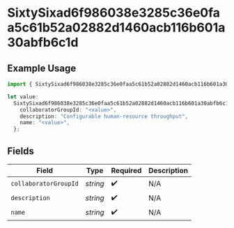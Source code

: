 # SixtySixad6f986038e3285c36e0faa5c61b52a02882d1460acb116b601a30abfb6c1d

## Example Usage

```typescript
import { SixtySixad6f986038e3285c36e0faa5c61b52a02882d1460acb116b601a30abfb6c1d } from "@wingspan/payments/sdk/models/shared";

let value:
  SixtySixad6f986038e3285c36e0faa5c61b52a02882d1460acb116b601a30abfb6c1d = {
    collaboratorGroupId: "<value>",
    description: "Configurable human-resource throughput",
    name: "<value>",
  };
```

## Fields

| Field                 | Type                  | Required              | Description           |
| --------------------- | --------------------- | --------------------- | --------------------- |
| `collaboratorGroupId` | *string*              | :heavy_check_mark:    | N/A                   |
| `description`         | *string*              | :heavy_check_mark:    | N/A                   |
| `name`                | *string*              | :heavy_check_mark:    | N/A                   |